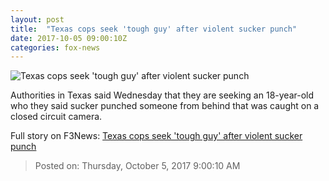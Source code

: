 ```yaml
---
layout: post
title:  "Texas cops seek 'tough guy' after violent sucker punch"
date: 2017-10-05 09:00:10Z
categories: fox-news
---
```


![Texas cops seek 'tough guy' after violent sucker punch](http://www.foxnews.com/content/dam/fox-news/logo/og-fn-foxnews.jpg)

Authorities in Texas said Wednesday that they are seeking an 18-year-old who they said sucker punched someone from behind that was caught on a closed circuit camera.


Full story on F3News: [Texas cops seek 'tough guy' after violent sucker punch](http://www.f3nws.com/n/GN2sgD)

> Posted on: Thursday, October 5, 2017 9:00:10 AM
